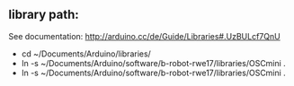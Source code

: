 ## library path:
See documentation: http://arduino.cc/de/Guide/Libraries#.UzBULcf7QnU

* cd ~/Documents/Arduino/libraries/
* ln -s ~/Documents/Arduino/software/b-robot-rwe17/libraries/OSCmini .
* ln -s ~/Documents/Arduino/software/b-robot-rwe17/libraries/OSCmini .


